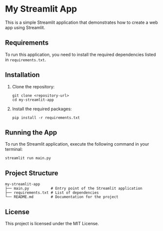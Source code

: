 # My Streamlit App

This is a simple Streamlit application that demonstrates how to create a web app using Streamlit.

## Requirements

To run this application, you need to install the required dependencies listed in `requirements.txt`.

## Installation

1. Clone the repository:
   ```
   git clone <repository-url>
   cd my-streamlit-app
   ```

2. Install the required packages:
   ```
   pip install -r requirements.txt
   ```

## Running the App

To run the Streamlit application, execute the following command in your terminal:
```
streamlit run main.py
```

## Project Structure

```
my-streamlit-app
├── main.py          # Entry point of the Streamlit application
├── requirements.txt # List of dependencies
└── README.md        # Documentation for the project
```

## License

This project is licensed under the MIT License.